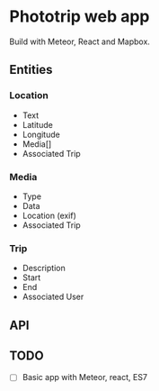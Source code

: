 # Phototrip web app

Build with Meteor, React and Mapbox.

## Entities

### Location
- Text
- Latitude
- Longitude
- Media[]
- Associated Trip

### Media
- Type
- Data
- Location (exif)
- Associated Trip

### Trip
- Description
- Start
- End
- Associated User

## API

## TODO

- [ ] Basic app with Meteor, react, ES7
